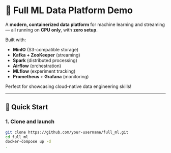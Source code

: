 # 🚀 Full ML Data Platform Demo

A **modern, containerized data platform** for machine learning and streaming — all running on **CPU only**, with **zero setup**.

Built with:
- **MinIO** (S3-compatible storage)
- **Kafka + ZooKeeper** (streaming)
- **Spark** (distributed processing)
- **Airflow** (orchestration)
- **MLflow** (experiment tracking)
- **Prometheus + Grafana** (monitoring)

Perfect for showcasing cloud-native data engineering skills!

---

## 🧪 Quick Start

### 1. Clone and launch
```bash
git clone https://github.com/your-username/full_ml.git
cd full_ml
docker-compose up -d
.
